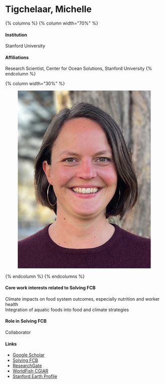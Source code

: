 # Tigchelaar, Michelle

{% columns %}
{% column width="70%" %}
#### Institution

Stanford University

#### Affiliations

Research Scientist, Center for Ocean Solutions, Stanford University
{% endcolumn %}

{% column width="30%" %}
<figure><img src="https://raw.githubusercontent.com/Solving-FCB/docs/refs/heads/main/.img/tigchelaar-m.webp" alt=""></figure>
{% endcolumn %}
{% endcolumns %}

#### Core work interests related to Solving FCB

Climate impacts on food system outcomes, especially nutrition and worker health\
Integration of aquatic foods into food and climate strategies

#### Role in Solving FCB

Collaborator

#### Links

* [Google Scholar](https://scholar.google.com/citations?user=JpoWxmYAAAAJ)
* [Solving FCB](https://solvingfcb.org/people/tigchelaar-m/)
* [ResearchGate](https://www.researchgate.net/profile/Michelle-Tigchelaar)
* [WorldFish CGIAR](https://www.worldfishcenter.org/person/michelle-tigchelaar)
* [Stanford Earth Profile](https://earth.stanford.edu/people/michelle-tigchelaar)
